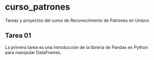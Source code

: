 # curso_patrones
Tareas y proyectos del curos de Reconocimiento de Patrones en Unison

## Tarea 01
La primera tarea es una introducción de la librería de Pandas en Python para manipular DataFrames.
